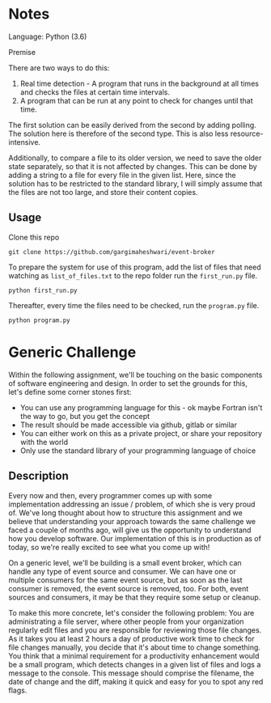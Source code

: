 # Notes

Language: Python (3.6)

Premise

There are two ways to do this:

1. Real time detection - A program that runs in the background at all times and checks the files at certain time intervals.
2. A program that can be run at any point to check for changes until that time.

The first solution can be easily derived from the second by adding polling. The solution here is therefore of the second type. This is also less resource-intensive.

Additionally, to compare a file to its older version, we need to save the older state separately, so that it is not affected by changes. This can be done by adding a string to a file for every file in the given list. Here, since the solution has to be restricted to the standard library, I will simply assume that the files are not too large, and store their content copies.


## Usage

Clone this repo
```
git clone https://github.com/gargimaheshwari/event-broker
```

To prepare the system for use of this program, add the list of files that need watching as `list_of_files.txt` to the repo folder run the `first_run.py` file.
```
python first_run.py
```
Thereafter, every time the files need to be checked, run the `program.py` file.
```
python program.py
```

# Generic Challenge

Within the following assignment, we'll be touching on the basic components of software engineering and design. 
In order to set the grounds for this, let's define some corner stones first:

* You can use any programming language for this - ok maybe Fortran isn't the way to go, but you get the concept
* The result should be made accessible via github, gitlab or similar
* You can either work on this as a private project, or share your repository with the world
* Only use the standard library of your programming language of choice

## Description
Every now and then, every programmer comes up with some implementation addressing an issue / problem, of which she is very proud of. 
We've long thought about how to structure this assignment and we believe that understanding your approach towards the same challenge 
we faced a couple of months ago, will give us the opportunity to understand how you develop software. 
Our implementation of this is in production as of today, so we're really excited to see what you come up with!

On a generic level, we'll be building is a small event broker, which can handle any type of event source and consumer. 
We can have one or multiple consumers for the same event source, but as soon as the last consumer is removed, 
the event source is removed, too. For both, event sources and consumers, it may be that they require some setup or cleanup.

To make this more concrete, let's consider the following problem: You are administrating a file server, 
where other people from your organization regularly edit files and you are responsible for reviewing those file changes. 
As it takes you at least 2 hours a day of productive work time to check for file changes manually, 
you decide that it's about time to change something. You think that a minimal requirement for a productivity enhancement 
would be a small program, which detects changes in a given list of files and logs a message to the console. 
This message should comprise the filename, the date of change and the diff, making it quick and easy for you to spot any red flags.

